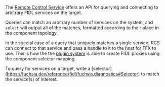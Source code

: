 The [Remote Control Service](rcs.md) offers an API for querying
and connecting to arbitrary FIDL services on the target.

Queries can match an arbitrary number of services on the system,
and `select` will output all of the matches, formatted according to
their place in the component topology.

In the special case of a query that uniquely matches a single service,
RCS can connect to that service and pass a handle to it
to the host for FFX to use. This is how the the 
[plugin system](proxy-plugin.md) is able to create FIDL proxies 
using the component selector mapping.

To query for services on a target, write a [selector]
(https://fuchsia.dev/reference/fidl/fuchsia.diagnostics#Selector) to
match the service(s) of interest.
